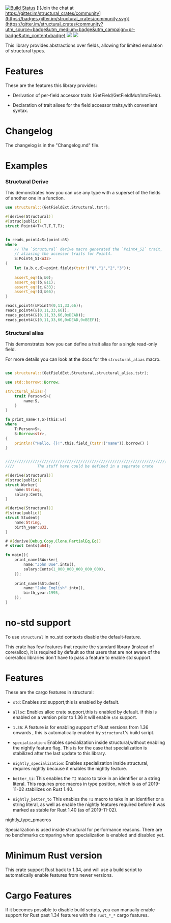 [![Build Status](https://travis-ci.org/rodrimati1992/structural_crates.svg?branch=master)](https://travis-ci.org/rodrimati1992/structural_crates) [![Join the chat at https://gitter.im/structural_crates/community](https://badges.gitter.im/structural_crates/community.svg)](https://gitter.im/structural_crates/community?utm_source=badge&utm_medium=badge&utm_campaign=pr-badge&utm_content=badge)
[![](https://img.shields.io/crates/v/structural.svg)][crates-io]
[![](https://docs.rs/structural/badge.svg)][api-docs]

[crates-io]: https://crates.io/crates/structural
[api-docs]: https://docs.rs/structural


This library provides abstractions over fields,
allowing for limited emulation of structural types.

# Features

These are the features this library provides:

- Derivation of per-field accessor traits (GetField/GetFieldMut/IntoField).

- Declaration of trait alises for the field accessor traits,with convenient syntax.

# Changelog

The changelog is in the "Changelog.md" file.

# Examples


### Structural Derive

This demonstrates how you can use any type with a superset of the
fields of another one in a function.

```rust
use structural::{GetFieldExt,Structural,tstr};

#[derive(Structural)]
#[struc(public)]
struct Point4<T>(T,T,T,T);


fn reads_point4<S>(point:&S)
where
    // The `Structural` derive macro generated the `Point4_SI` trait,
    // aliasing the accessor traits for Point4.
    S:Point4_SI<u32>
{
    let (a,b,c,d)=point.fields(tstr!("0","1","2","3"));
    
    assert_eq!(a,&0);
    assert_eq!(b,&11);
    assert_eq!(c,&33);
    assert_eq!(d,&66);
}

reads_point4(&Point4(0,11,33,66));
reads_point4(&(0,11,33,66));
reads_point4(&(0,11,33,66,0xDEAD));
reads_point4(&(0,11,33,66,0xDEAD,0xBEEF));

```

### Structural alias

This demonstrates how you can define a trait alias for a single read-only field.

For more details you can look at the docs for the `structural_alias` macro.

```rust

use structural::{GetFieldExt,Structural,structural_alias,tstr};

use std::borrow::Borrow;

structural_alias!{
    trait Person<S>{
        name:S,
    }
}

fn print_name<T,S>(this:&T)
where
    T:Person<S>,
    S:Borrow<str>,
{
    println!("Hello, {}!",this.field_(tstr!("name")).borrow() )
}


//////////////////////////////////////////////////////////////////////////
////          The stuff here could be defined in a separate crate

#[derive(Structural)]
#[struc(public)]
struct Worker{
    name:String,
    salary:Cents,
}

#[derive(Structural)]
#[struc(public)]
struct Student{
    name:String,
    birth_year:u32,
}

# #[derive(Debug,Copy,Clone,PartialEq,Eq)]
# struct Cents(u64);

fn main(){
    print_name(&Worker{
        name:"John Doe".into(),
        salary:Cents(1_000_000_000_000_000),
    });
    
    print_name(&Student{
        name:"Jake English".into(),
        birth_year:1995,
    });
}

```

# no-std support

To use `structural` in no_std contexts disable the default-feature.

This crate has few features that require the standard library (instead of core/alloc),
it is required by default so that users that are not aware of the core/alloc libraries don't have 
to pass a feature to enable std support.

# Features

These are the cargo features in structural:

- `std`: Enables std support,this is enabled by default.

- `alloc`:
    Enables alloc crate support,this is enabled by default.
    If this is enabled on a version prior to 1.36 it will enable `std` support.

- `1.36`:
    A feature is for enabling support of Rust versions from 1.36 onwards ,
    this is automatically enabled by `structural`'s build script.

- `specialization`:
    Enables specialization inside structural,without enabling the nightly feature flag.
    This is for the case that specialization is stabilized after the last update to this library.

- `nightly_specialization`:
    Enables specialization inside structural,
    requires nightly because it enables the nightly feature.

- `better_ti`:
    This enables the `TI` macro to take in an identifier or a string literal.
    This requires proc macros in type position,
    which is as of 2019-11-02 stabilizes on Rust 1.40.

- `nightly_better_to`
    This enables the `TI` macro to take in an identifier or a string literal,
    as well as enable the nightly features required before it was 
    marked as stable for Rust 1.40 (as of 2019-11-02).

nightly_type_pmacros


Specialization is used inside structural for performance reasons.
There are no benchmarks comparing when specialization is enabled and disabled yet.

# Minimum Rust version

This crate support Rust back to 1.34,
and will use a build script to automatically enable features from newer versions.

# Cargo Features

If it becomes possible to disable build scripts,
you can manually enable support for Rust past 1.34 features with the `rust_*_*` cargo features.


